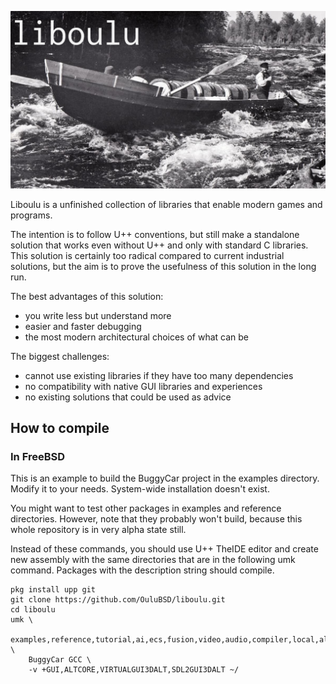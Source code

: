![Banner](https://raw.githubusercontent.com/OuluBSD/liboulu/main/doc/banner_210419.jpg)

Liboulu is a unfinished collection of libraries that enable modern games and programs.

The intention is to follow U++ conventions, but still make a standalone solution that works even without U++ and only with standard C libraries.
This solution is certainly too radical compared to current industrial solutions, but the aim is to prove the usefulness of this solution in the long run.

The best advantages of this solution:
- you write less but understand more
- easier and faster debugging
- the most modern architectural choices of what can be

The biggest challenges:
- cannot use existing libraries if they have too many dependencies
- no compatibility with native GUI libraries and experiences
- no existing solutions that could be used as advice 



## How to compile

### In FreeBSD
This is an example to build the BuggyCar project in the examples directory. Modify it to your needs. System-wide installation doesn't exist.

You might want to test other packages in examples and reference directories. However, note that they probably won't build, because this whole repository is in very alpha state still.

Instead of these commands, you should use U++ TheIDE editor and create new assembly with the same directories that are in the following umk command. Packages with the description string should compile.

```
pkg install upp git
git clone https://github.com/OuluBSD/liboulu.git
cd liboulu
umk \
	examples,reference,tutorial,ai,ecs,fusion,video,audio,compiler,local,alt,uppsrc,/usr/local/share/upp/uppsrc \
	BuggyCar GCC \
	-v +GUI,ALTCORE,VIRTUALGUI3DALT,SDL2GUI3DALT ~/
```

